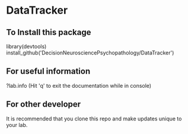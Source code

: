 # DataTracker

## To Install this package
library(devtools)
install_github('DecisionNeurosciencePsychopathology/DataTracker')

## For useful information
?lab.info
(Hit 'q' to exit the documentation while in console)

## For other developer
It is recommended that you clone this repo and make updates unique to your lab.
